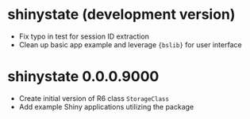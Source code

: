 # shinystate (development version)

* Fix typo in test for session ID extraction
* Clean up basic app example and leverage `{bslib}` for user interface

# shinystate 0.0.0.9000

* Create initial version of R6 class `StorageClass`
* Add example Shiny applications utilizing the package
